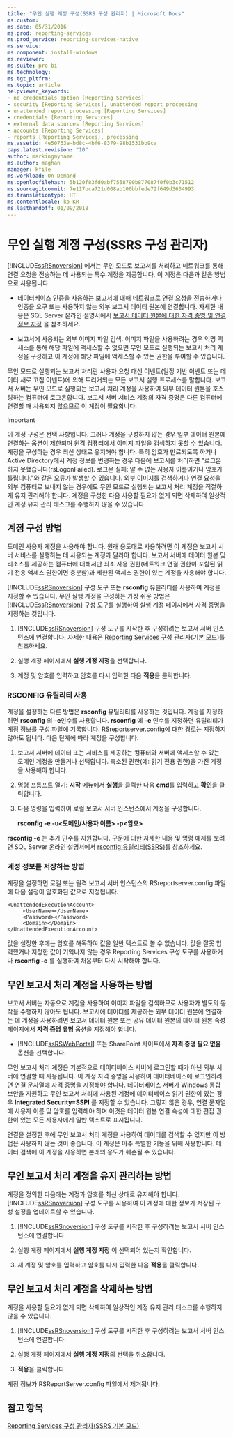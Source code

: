 ```yaml
---
title: "무인 실행 계정 구성(SSRS 구성 관리자) | Microsoft Docs"
ms.custom: 
ms.date: 05/31/2016
ms.prod: reporting-services
ms.prod_service: reporting-services-native
ms.service: 
ms.component: install-windows
ms.reviewer: 
ms.suite: pro-bi
ms.technology: 
ms.tgt_pltfrm: 
ms.topic: article
helpviewer_keywords:
- no credentials option [Reporting Services]
- security [Reporting Services], unattended report processing
- unattended report processing [Reporting Services]
- credentials [Reporting Services]
- external data sources [Reporting Services]
- accounts [Reporting Services]
- reports [Reporting Services], processing
ms.assetid: 4e50733e-bd8c-4bf6-8379-98b1531bb9ca
caps.latest.revision: "10"
author: markingmyname
ms.author: maghan
manager: kfile
ms.workload: On Demand
ms.openlocfilehash: 5b120f83fd0abf7558790b877087f0f0b3c71512
ms.sourcegitcommit: 7e117bca721d008ab106bbfede72f649d3634993
ms.translationtype: HT
ms.contentlocale: ko-KR
ms.lasthandoff: 01/09/2018
---
```

# <a name="configure-the-unattended-execution-account-ssrs-configuration-manager"></a>무인 실행 계정 구성(SSRS 구성 관리자)
  [!INCLUDE[ssRSnoversion](../../includes/ssrsnoversion-md.md)] 에서는 무인 모드로 보고서를 처리하고 네트워크를 통해 연결 요청을 전송하는 데 사용되는 특수 계정을 제공합니다. 이 계정은 다음과 같은 방법으로 사용됩니다.  
  
-   데이터베이스 인증을 사용하는 보고서에 대해 네트워크로 연결 요청을 전송하거나 인증을 요구 또는 사용하지 않는 외부 보고서 데이터 원본에 연결합니다. 자세한 내용은 SQL Server 온라인 설명서에서 [보고서 데이터 원본에 대한 자격 증명 및 연결 정보 지정](../../reporting-services/report-data/specify-credential-and-connection-information-for-report-data-sources.md) 을 참조하세요.  
  
-   보고서에 사용되는 외부 이미지 파일 검색. 이미지 파일을 사용하려는 경우 익명 액세스를 통해 해당 파일에 액세스할 수 없으면 무인 모드로 실행되는 보고서 처리 계정을 구성하고 이 계정에 해당 파일에 액세스할 수 있는 권한을 부여할 수 있습니다.  
  
 무인 모드로 실행되는 보고서 처리란 사용자 요청 대신 이벤트(일정 기반 이벤트 또는 데이터 새로 고침 이벤트)에 의해 트리거되는 모든 보고서 실행 프로세스를 말합니다. 보고서 서버는 무인 모드로 실행되는 보고서 처리 계정을 사용하여 외부 데이터 원본을 호스팅하는 컴퓨터에 로그온합니다. 보고서 서버 서비스 계정의 자격 증명은 다른 컴퓨터에 연결할 때 사용되지 않으므로 이 계정이 필요합니다.  
  
> [!IMPORTANT]  
>  이 계정 구성은 선택 사항입니다. 그러나 계정을 구성하지 않는 경우 일부 데이터 원본에 연결하는 옵션이 제한되며 원격 컴퓨터에서 이미지 파일을 검색하지 못할 수 있습니다. 계정을 구성하는 경우 최신 상태로 유지해야 합니다. 특히 암호가 만료되도록 하거나 Active Directory에서 계정 정보를 변경하는 경우 다음에 보고서를 처리하면 "로그온하지 못했습니다(rsLogonFailed). 로그온 실패: 알 수 없는 사용자 이름이거나 암호가 틀립니다."와 같은 오류가 발생할 수 있습니다. 외부 이미지를 검색하거나 연결 요청을 외부 컴퓨터로 보내지 않는 경우에도 무인 모드로 실행되는 보고서 처리 계정을 적절하게 유지 관리해야 합니다. 계정을 구성한 다음 사용할 필요가 없게 되면 삭제하여 일상적인 계정 유지 관리 태스크를 수행하지 않을 수 있습니다.  
  
## <a name="how-to-configure-the-account"></a>계정 구성 방법  
 도메인 사용자 계정을 사용해야 합니다. 원래 용도대로 사용하려면 이 계정은 보고서 서버 서비스를 실행하는 데 사용되는 계정과 달라야 합니다. 보고서 서버에 데이터 원본 및 리소스를 제공하는 컴퓨터에 대해서만 최소 사용 권한(네트워크 연결 권한이 포함된 읽기 전용 액세스 권한이면 충분함)과 제한된 액세스 권한이 있는 계정을 사용해야 합니다.  
  
 [!INCLUDE[ssRSnoversion](../../includes/ssrsnoversion-md.md)] 구성 도구 또는 **rsconfig** 유틸리티를 사용하여 계정을 지정할 수 있습니다. 무인 실행 계정을 구성하는 가장 쉬운 방법은 [!INCLUDE[ssRSnoversion](../../includes/ssrsnoversion-md.md)] 구성 도구를 실행하여 실행 계정 페이지에서 자격 증명을 지정하는 것입니다.  
  
1.  [!INCLUDE[ssRSnoversion](../../includes/ssrsnoversion-md.md)] 구성 도구를 시작한 후 구성하려는 보고서 서버 인스턴스에 연결합니다. 자세한 내용은 [Reporting Services 구성 관리자&#40;기본 모드&#41;](../../reporting-services/install-windows/reporting-services-configuration-manager-native-mode.md)를 참조하세요.  
  
2.  실행 계정 페이지에서 **실행 계정 지정**을 선택합니다.  
  
3.  계정 및 암호를 입력하고 암호를 다시 입력한 다음 **적용**을 클릭합니다.  
  
### <a name="using-rsconfig-utility"></a>RSCONFIG 유틸리티 사용  
 계정을 설정하는 다른 방법은 **rsconfig** 유틸리티를 사용하는 것입니다. 계정을 지정하려면 **rsconfig** 의 **-e**인수를 사용합니다. **rsconfig** 에 **-e** 인수를 지정하면 유틸리티가 계정 정보를 구성 파일에 기록합니다. RSreportserver.config에 대한 경로는 지정하지 않아도 됩니다. 다음 단계에 따라 계정을 구성합니다.  
  
1.  보고서 서버에 데이터 또는 서비스를 제공하는 컴퓨터와 서버에 액세스할 수 있는 도메인 계정을 만들거나 선택합니다. 축소된 권한(예: 읽기 전용 권한)을 가진 계정을 사용해야 합니다.  
  
2.  명령 프롬프트 열기: **시작** 메뉴에서 **실행**을 클릭한 다음 **cmd**를 입력하고 **확인**을 클릭합니다.  
  
3.  다음 명령을 입력하여 로컬 보고서 서버 인스턴스에서 계정을 구성합니다.  
  
     **rsconfig -e -u\<도메인/사용자 이름> -p\<암호>**  
  
 **rsconfig -e** 는 추가 인수를 지원합니다. 구문에 대한 자세한 내용 및 명령 예제를 보려면 SQL Server 온라인 설명서에서 [rsconfig 유틸리티&#40;SSRS&#41;](../../reporting-services/tools/rsconfig-utility-ssrs.md)를 참조하세요.  
  
### <a name="how-account-information-is-stored"></a>계정 정보를 저장하는 방법  
 계정을 설정하면 로컬 또는 원격 보고서 서버 인스턴스의 RSreportserver.config 파일에 다음 설정이 암호화된 값으로 지정됩니다.  
  
```  
<UnattendedExecutionAccount>  
     <UserName></UserName>  
     <Password></Password>  
     <Domain></Domain>  
</UnattendedExecutionAccount>  
```  
  
 값을 설정한 후에는 암호를 해독하여 값을 일반 텍스트로 볼 수 없습니다. 값을 잘못 입력했거나 지정한 값이 기억나지 않는 경우 Reporting Services 구성 도구를 사용하거나 **rsconfig -e** 를 실행하여 처음부터 다시 시작해야 합니다.  
  
## <a name="how-to-use-the-unattended-report-processing-account"></a>무인 보고서 처리 계정을 사용하는 방법  
 보고서 서버는 자동으로 계정을 사용하여 이미지 파일을 검색하므로 사용자가 별도의 동작을 수행하지 않아도 됩니다. 보고서에 데이터를 제공하는 외부 데이터 원본에 연결하는 데 계정을 사용하려면 보고서 데이터 원본 또는 공유 데이터 원본의 데이터 원본 속성 페이지에서 **자격 증명 유형** 옵션을 지정해야 합니다.  
  
-   [!INCLUDE[ssRSWebPortal](../../includes/ssrswebportal.md)] 또는 SharePoint 사이트에서 **자격 증명 필요 없음** 옵션을 선택합니다.  
  
 무인 보고서 처리 계정은 기본적으로 데이터베이스 서버에 로그인할 때가 아닌 외부 서버에 연결할 때 사용됩니다. 이 계정 자격 증명을 사용하여 데이터베이스에 로그인하려면 연결 문자열에 자격 증명을 지정해야 합니다. 데이터베이스 서버가 Windows 통합 보안을 지원하고 무인 보고서 처리에 사용된 계정에 데이터베이스 읽기 권한이 있는 경우 **Integrated Security=SSPI** 를 지정할 수 있습니다. 그렇지 않은 경우, 연결 문자열에 사용자 이름 및 암호를 입력해야 하며 이것은 데이터 원본 연결 속성에 대한 편집 권한이 있는 모든 사용자에게 일반 텍스트로 표시됩니다.  
  
 연결을 설정한 후에 무인 보고서 처리 계정을 사용하여 데이터를 검색할 수 있지만 이 방법은 사용하지 않는 것이 좋습니다. 이 계정은 아주 특별한 기능을 위해 사용합니다. 데이터 검색에 이 계정을 사용하면 본래의 용도가 훼손될 수 있습니다.  
  
## <a name="how-to-maintain-the-unattended-report-processing-account"></a>무인 보고서 처리 계정을 유지 관리하는 방법  
 계정을 정의한 다음에는 계정과 암호를 최신 상태로 유지해야 합니다. [!INCLUDE[ssRSnoversion](../../includes/ssrsnoversion-md.md)] 구성 도구를 사용하여 이 계정에 대한 정보가 저장된 구성 설정을 업데이트할 수 있습니다.  
  
1.  [!INCLUDE[ssRSnoversion](../../includes/ssrsnoversion-md.md)] 구성 도구를 시작한 후 구성하려는 보고서 서버 인스턴스에 연결합니다.  
  
2.  실행 계정 페이지에서 **실행 계정 지정** 이 선택되어 있는지 확인합니다.  
  
3.  새 계정 및 암호를 입력하고 암호를 다시 입력한 다음 **적용**을 클릭합니다.  
  
## <a name="how-to-delete-the-unattended-report-processing-account"></a>무인 보고서 처리 계정을 삭제하는 방법  
 계정을 사용할 필요가 없게 되면 삭제하여 일상적인 계정 유지 관리 태스크를 수행하지 않을 수 있습니다.  
  
1.  [!INCLUDE[ssRSnoversion](../../includes/ssrsnoversion-md.md)] 구성 도구를 시작한 후 구성하려는 보고서 서버 인스턴스에 연결합니다.  
  
2.  실행 계정 페이지에서 **실행 계정 지정**의 선택을 취소합니다.  
  
3.  **적용**을 클릭합니다.  
  
 계정 정보가 RSReportServer.config 파일에서 제거됩니다.  
  
## <a name="see-also"></a>참고 항목  
 [Reporting Services 구성 관리자(SSRS 기본 모드)](http://msdn.microsoft.com/en-us/379eab68-7f13-4997-8d64-38810240756e)  
  
  
